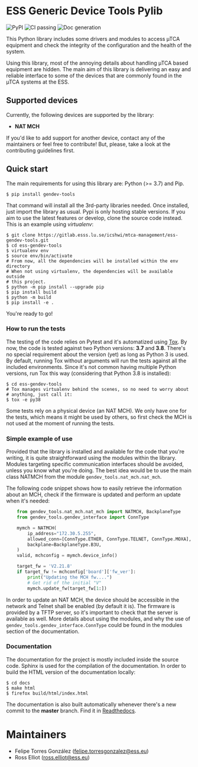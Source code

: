 # ESS Generic Device Tools Pylib

![PyPI](https://img.shields.io/pypi/v/gendev-tools)
![CI passing](https://gitlab.esss.lu.se/icshwi/mtca-management/ess-gendev-tools/badges/master/pipeline.svg)
![Doc generation](https://readthedocs.org/projects/ess-generic-devices-tools-pylib/badge/?version=latest)

This Python library includes some drivers and modules to access µTCA equipment and check the integrity of the
configuration and the health of the system.

Using this library, most of the annoying details about handling µTCA based equipment are hidden. The main aim of
this library is delivering an easy and reliable interface to some of the devices that are commonly found in the µTCA
systems at the ESS.

## Supported devices

Currently, the following devices are supported by the library:

- **NAT MCH**

If you'd like to add support for another device, contact any of the maintainers or feel free to contribute!
But, please, take a look at the contributing guidelines first.

## Quick start

The main requirements for using this library are: Python (>= 3.7) and Pip.

    $ pip install gendev-tools

That command will install all the 3rd-party libraries needed. Once installed, just import the library as
usual. Pypi is only hosting stable versions. If you aim to use the latest features or develop, clone the source
code instead. This is an example using *virtualenv*:

    $ git clone https://gitlab.esss.lu.se/icshwi/mtca-management/ess-gendev-tools.git
    $ cd ess-gendev-tools
    $ virtualenv env
    $ source env/bin/activate
    # From now, all the dependencies will be installed within the env directory
    # When not using virtualenv, the dependencies will be available outside
    # this project.
    $ python -m pip install --upgrade pip
    $ pip install build
    $ python -m build
    $ pip install -e .

You're ready to go!

### How to run the tests

The testing of the code relies on Pytest and it's automatized using
[Tox](https://tox.readthedocs.io/en/latest). By now, the code is tested
against two Python versions: **3.7** and **3.8**. There's no special requirement
about the version (yet) as long as Python 3 is used. By default, running
Tox without arguments will run the tests against all the included environments.
Since it's not common having multiple Python versions, run Tox this way
(considering that Python 3.8 is installed):

    $ cd ess-gendev-tools
    # Tox manages virtualenv behind the scenes, so no need to worry about
    # anything, just call it:
    $ tox -e py38

Some tests rely on a physical device (an NAT MCH). We only have one for the
tests, which means it might be used by others, so first check the MCH is not
used at the moment of running the tests.

### Simple example of use

Provided that the library is installed and available for the code that you're
writing, it is quite straightforward using the modules within the library.
Modules targeting specific communication interfaces should be avoided, unless
you know what you're doing. The best idea would be to use the main class
NATMCH from the module `gendev_tools.nat_mch.nat_mch`.

The following code snippet shows how to easily retrieve the information about
an MCH, check if the firmware is updated and perform an update when it's needed:

```python
    from gendev_tools.nat_mch.nat_mch import NATMCH, BackplaneType
    from gendev_tools.gendev_interface import ConnType

    mymch = NATMCH(
        ip_address="172.30.5.255",
        allowed_conn=[ConnType.ETHER, ConnType.TELNET, ConnType.MOXA],
        backplane=BackplaneType.B3U,
    )
    valid, mchconfig = mymch.device_info()

    target_fw = 'V2.21.8'
    if target_fw != mchconfig['board']['fw_ver']:
        print("Updating the MCH fw....")
        # Get rid of the initial "V"
        mymch.update_fw(target_fw[1:])
```

In order to update an NAT MCH, the device should be accessible in the network
and Telnet shall be enabled (by default it is). The firmware is provided by
a TFTP server, so it's important to check that the server is available as well.
More details about using the modules, and why the use of
`gendev_tools.gendev_interface.ConnType` could be found in the modules
section of the documentation.

### Documentation

The documentation for the project is mostly included inside the source code. Sphinx is used for
the compilation of the documentation. In order to build the HTML version of the documentation locally:

    $ cd docs
    $ make html
    $ firefox build/html/index.html

The documentation is also built automatically whenever there's a new commit to the **master** branch. Find
it in [Readthedocs](https://ess-generic-devices-tools-pylib.readthedocs.io/en/latest/).

Maintainers
===========

- Felipe Torres González (felipe.torresgonzalez@ess.eu)
- Ross Elliot (ross.elliot@ess.eu)
